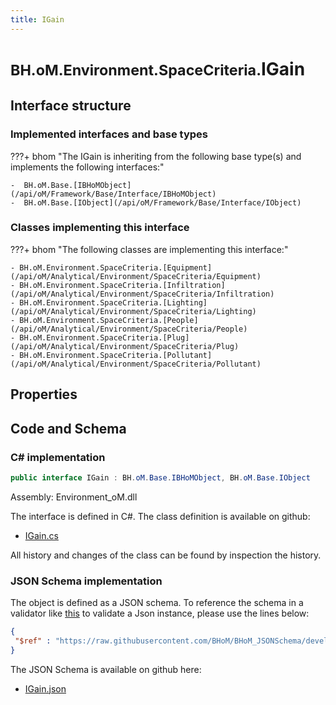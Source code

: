 ```yaml
---
title: IGain
---
```


# <small>BH.oM.Environment.SpaceCriteria.</small>**IGain**



## Interface structure

### Implemented interfaces and base types

???+ bhom "The IGain is inheriting from the following base type(s) and implements the following interfaces:"

    -  BH.oM.Base.[IBHoMObject](/api/oM/Framework/Base/Interface/IBHoMObject)
    -  BH.oM.Base.[IObject](/api/oM/Framework/Base/Interface/IObject)


### Classes implementing this interface

???+ bhom "The following classes are implementing this interface:"

    - BH.oM.Environment.SpaceCriteria.[Equipment](/api/oM/Analytical/Environment/SpaceCriteria/Equipment)
    - BH.oM.Environment.SpaceCriteria.[Infiltration](/api/oM/Analytical/Environment/SpaceCriteria/Infiltration)
    - BH.oM.Environment.SpaceCriteria.[Lighting](/api/oM/Analytical/Environment/SpaceCriteria/Lighting)
    - BH.oM.Environment.SpaceCriteria.[People](/api/oM/Analytical/Environment/SpaceCriteria/People)
    - BH.oM.Environment.SpaceCriteria.[Plug](/api/oM/Analytical/Environment/SpaceCriteria/Plug)
    - BH.oM.Environment.SpaceCriteria.[Pollutant](/api/oM/Analytical/Environment/SpaceCriteria/Pollutant)


## Properties

## Code and Schema

### C# implementation

``` C# title="C#"
public interface IGain : BH.oM.Base.IBHoMObject, BH.oM.Base.IObject
```

Assembly: Environment_oM.dll

The interface is defined in C#. The class definition is available on github:

- [IGain.cs](https://github.com/BHoM/BHoM/blob/develop/Environment_oM/SpaceCriteria\IGain.cs)

All history and changes of the class can be found by inspection the history.
### JSON Schema implementation

The object is defined as a JSON schema. To reference the schema in a validator like [this](https://www.jsonschemavalidator.net/) to validate a Json instance, please use the lines below:

``` json title="JSON Schema"
{
 "$ref" : "https://raw.githubusercontent.com/BHoM/BHoM_JSONSchema/develop/Environment_oM/SpaceCriteria/IGain.json"
}
```

The JSON Schema is available on github here:

- [IGain.json](https://github.com/BHoM/BHoM_JSONSchema/blob/develop/Environment_oM/SpaceCriteria/IGain.json)

